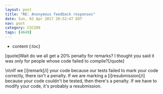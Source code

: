 ```yaml
---
layout: post
title: "RE: Anonymous feedback responses"
date: Sun, 02 Apr 2017 20:52:47 EDT
nav: post
category: CSC209
tags: [4649]
---
```


* content
{:toc}

[quote]Wait do we all get a 20% penalty for remarks? I thought you said it was only for people whose code failed to compile?[/quote]
<!-- more -->
<p>\n\nIf we [i]remark[/i] your code because our tests failed to mark your code correctly, there isn't a penalty. If we are marking a [i]resubmission[/i] because your code couldn't be tested, then there's a penalty. If we have to modify your code, it's probably a resubmission.</p>
